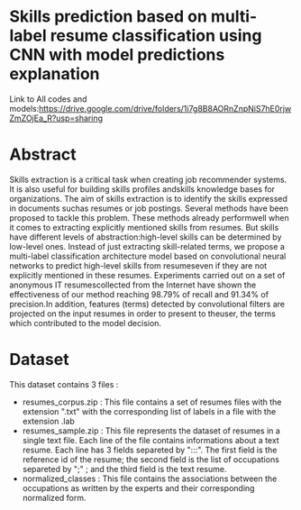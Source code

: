 # Skills prediction based on multi-label resume classification using CNN with model predictions explanation	

Link to All codes and models:https://drive.google.com/drive/folders/1i7g8B8AORnZnpNiS7hE0rjwZmZOjEa_R?usp=sharing


# Abstract
Skills extraction is a critical task when creating job recommender systems. It is also useful for building skills profiles andskills knowledge bases for organizations. The aim of skills extraction is to identify the skills expressed in documents suchas resumes or job postings. Several methods have been proposed to tackle this problem. These methods already performwell when it comes to extracting explicitly mentioned skills from resumes. But skills have different levels of abstraction:high-level skills can be determined by low-level ones. Instead of just extracting skill-related terms, we propose a multi-label classification architecture model based on convolutional neural networks to predict high-level skills from resumeseven if they are not explicitly mentioned in these resumes. Experiments carried out on a set of anonymous IT resumescollected from the Internet have shown the effectiveness of our method reaching 98.79% of recall and 91.34% of precision.In addition, features (terms) detected by convolutional filters are projected on the input resumes in order to present to theuser, the terms which contributed to the model decision.

# Dataset
This dataset contains 3 files :
- resumes_corpus.zip : This file contains a set of resumes files with the extension ".txt" with the corresponding list of labels in a file with the extension .lab
- resumes_sample.zip : This file represents the dataset of resumes in a single text file. Each line of the file contains informations about a text resume. Each line has 3 fields separeted by ":::". The first field is the reference id of the resume; the second field is the list of occupations separeted by ";" ; and the third field is the text resume.
- normalized_classes : This file contains the associations between the occupations as written by the experts and their corresponding normalized form.				
							
